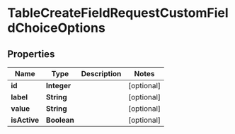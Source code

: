 

# TableCreateFieldRequestCustomFieldChoiceOptions


## Properties

| Name | Type | Description | Notes |
|------------ | ------------- | ------------- | -------------|
|**id** | **Integer** |  |  [optional] |
|**label** | **String** |  |  [optional] |
|**value** | **String** |  |  [optional] |
|**isActive** | **Boolean** |  |  [optional] |



